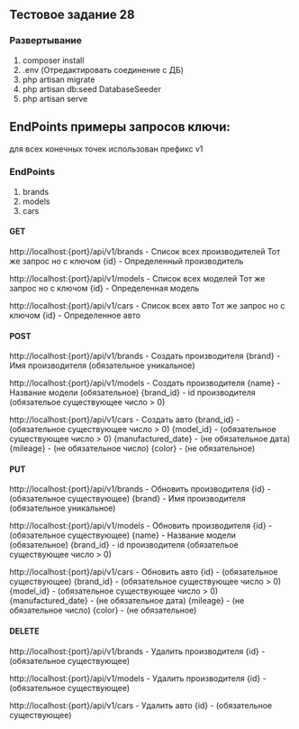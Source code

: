 
## Тестовое задание 28

### Развертывание
1. composer install
2. .env (Отредактировать соединение с ДБ) 
3. php artisan migrate
4. php artisan db:seed DatabaseSeeder
5. php artisan serve


## EndPoints примеры запросов ключи:

для всех конечных точек использован префикс v1
### EndPoints 
1. brands
2. models
3. cars

#### GET
http://localhost:{port}/api/v1/brands - Список всех производителей
Тот же запрос но с ключом {id} - Определенный производитель

http://localhost:{port}/api/v1/models - Список всех моделей
Тот же запрос но с ключом {id} - Определенная модель

http://localhost:{port}/api/v1/cars - Список всех авто
Тот же запрос но с ключом {id} - Определенное авто

#### POST
http://localhost:{port}/api/v1/brands - Создать производителя
{brand} - Имя производителя (обязательное уникальное)

http://localhost:{port}/api/v1/models - Создать производителя
{name} - Название модели (обязательное)
{brand_id} - id производителя (обязательое существующее число > 0)

http://localhost:{port}/api/v1/cars - Создать авто
{brand_id} - (обязательное существующее число > 0)
{model_id} - (обязательное существующее число > 0)
{manufactured_date} - (не обязательное дата)
{mileage} - (не обязательное число)
{color} - (не обязательное)

#### PUT
http://localhost:{port}/api/v1/brands - Обновить производителя
{id} - (обязательное существующее)
{brand} - Имя производителя (обязательное уникальное)

http://localhost:{port}/api/v1/models - Обновить производителя
{id} - (обязательное существующее)
{name} - Название модели (обязательное)
{brand_id} - id производителя (обязательое существующее число > 0)

http://localhost:{port}/api/v1/cars - Обновить авто
{id} - (обязательное существующее)
{brand_id} - (обязательное существующее число > 0)
{model_id} - (обязательное существующее число > 0)
{manufactured_date} - (не обязательное дата)
{mileage} - (не обязательное число)
{color} - (не обязательное)


#### DELETE
http://localhost:{port}/api/v1/brands - Удалить производителя
{id} - (обязательное существующее)


http://localhost:{port}/api/v1/models - Удалить производителя
{id} - (обязательное существующее)

http://localhost:{port}/api/v1/cars - Удалить авто
{id} - (обязательное существующее)

